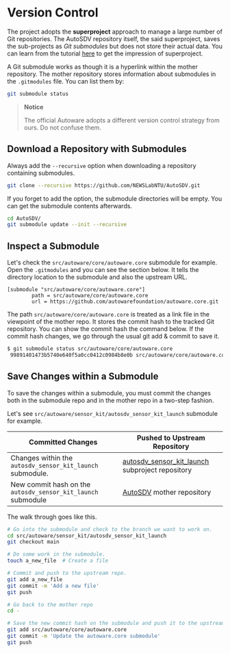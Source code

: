 # Version Control

The project adopts the **superproject** approach to manage a large
number of Git repositories. The AutoSDV repository itself, the said
superproject, saves the sub-projects as _Git submodules_ but does not
store their actual data. You can learn from the tutorial
[here](https://en.wikibooks.org/wiki/Git/Submodules_and_Superprojects)
to get the impression of superproject.

A Git submodule works as though it is a hyperlink within the mother
repository. The mother repository stores information about submodules
in the `.gitmodules` file. You can list them by:

```sh
git submodule status
```

> **Notice**
> 
> The official Autoware adopts a different version control strategy
> from ours. Do not confuse them.

## Download a Repository with Submodules

Always add the `--recursive` option when downloading a repository
containing submodules.

```sh
git clone --recursive https://github.com/NEWSLabNTU/AutoSDV.git
```

If you forget to add the option, the submodule directories will be
empty. You can get the submodule contents afterwards.

```sh
cd AutoSDV/
git submodule update --init --recursive
```

## Inspect a Submodule

Let's check the `src/autoware/core/autoware.core` submodule for
example. Open the `.gitmodules` and you can see the section below. It
tells the directory location to the submodule and also the upstream
URL.

```
[submodule "src/autoware/core/autoware.core"]
        path = src/autoware/core/autoware.core
        url = https://github.com/autowarefoundation/autoware.core.git

```

The path `src/autoware/core/autoware.core` is treated as a link file
in the viewpoint of the mother repo. It stores the commit hash to the
tracked Git repository. You can show the commit hash the command
below. If the commit hash changes, we go through the usual git add &
commit to save it.

```sh
$ git submodule status src/autoware/core/autoware.core
 99891401473b5740e640f5a0cc0412c0984b8e0b src/autoware/core/autoware.core (v1.0~1)
```

## Save Changes within a Submodule

To save the changes within a submodule, you must commit the changes
both in the submodule repo and in the mother repo in a two-step
fashion.

Let's see `src/autoware/sensor_kit/autosdv_sensor_kit_launch`
submodule for example.

| Committed Changes                                            | Pushed to Upstream Repository                                                                                 |
|--------------------------------------------------------------|---------------------------------------------------------------------------------------------------------------|
| Changes within the `autosdv_sensor_kit_launch` submodule.    | [autosdv\_sensor\_kit\_launch](https://github.com/NEWSLabNTU/autosdv_sensor_kit_launch) subproject repository |
| New commit hash on the `autosdv_sensor_kit_launch` submodule | [AutoSDV](https://github.com/NEWSLabNTU/AutoSDV) mother repository                                            |

The walk through goes like this.

```sh
# Go into the submodule and check to the branch we want to work on.
cd src/autoware/sensor_kit/autosdv_sensor_kit_launch
git checkout main

# Do some work in the submodule.
touch a_new_file  # Create a file

# Commit and push to the upstream repo.
git add a_new_file
git commit -m 'Add a new file'
git push

# Go back to the mother repo
cd -

# Save the new commit hash on the submodule and push it to the upstream repo.
git add src/autoware/core/autoware.core
git commit -m 'Update the autoware.core submodule'
git push
```
